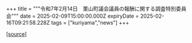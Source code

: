 +++
title = """令和7年2月14日　栗山町議会議員の報酬に関する調査特別委員会"""
date = 2025-02-09T15:00:00.000Z
expiryDate = 2025-02-16T09:21:58.228Z
tags = ["kuriyama","news"]
+++


[[source]](https://www.town.kuriyama.hokkaido.jp/site/gikai/29931.html)
